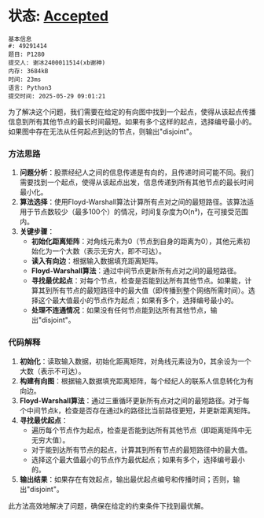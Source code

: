 # 状态: [Accepted](http://dsbpython.openjudge.cn/dspythonbook/solution/49291414/)

```
基本信息
#: 49291414
题目: P1280
提交人: 谢冰2400011514(xb谢神)
内存: 3684kB
时间: 23ms
语言: Python3
提交时间: 2025-05-29 09:01:21
```

为了解决这个问题，我们需要在给定的有向图中找到一个起点，使得从该起点传播信息到所有其他节点的最长时间最短。如果有多个这样的起点，选择编号最小的。如果图中存在无法从任何起点到达的节点，则输出"disjoint"。

### 方法思路
1. **问题分析**：股票经纪人之间的信息传递是有向的，且传递时间可能不同。我们需要找到一个起点，使得从该起点出发，信息传递到所有其他节点的最长时间最小化。
2. **算法选择**：使用Floyd-Warshall算法计算所有点对之间的最短路径。该算法适用于节点数较少（最多100个）的情况，时间复杂度为O(n³)，在可接受范围内。
3. **关键步骤**：
   - **初始化距离矩阵**：对角线元素为0（节点到自身的距离为0），其他元素初始化为一个大数（表示无穷大，即不可达）。
   - **读入有向边**：根据输入数据填充距离矩阵。
   - **Floyd-Warshall算法**：通过中间节点更新所有点对之间的最短路径。
   - **寻找最优起点**：对每个节点，检查是否能到达所有其他节点。如果能，计算其到所有节点的最短路径中的最大值（即传播到整个网络所需时间）。选择这个最大值最小的节点作为起点；如果有多个，选择编号最小的。
   - **处理不连通情况**：如果没有任何节点能到达所有其他节点，输出"disjoint"。

### 代码解释
1. **初始化**：读取输入数据，初始化距离矩阵，对角线元素设为0，其余设为一个大数（表示不可达）。
2. **构建有向图**：根据输入数据填充距离矩阵，每个经纪人的联系人信息转化为有向边。
3. **Floyd-Warshall算法**：通过三重循环更新所有点对之间的最短路径。对于每个中间节点k，检查是否存在通过k的路径比当前路径更短，并更新距离矩阵。
4. **寻找最优起点**：
   - 遍历每个节点作为起点，检查是否能到达所有其他节点（即距离矩阵中无无穷大值）。
   - 对于能到达所有节点的起点，计算其到所有节点的最短路径中的最大值。
   - 选择这个最大值最小的节点作为最优起点；如果有多个，选择编号最小的。
5. **输出结果**：如果存在有效起点，输出最优起点编号和传播时间；否则，输出"disjoint"。

此方法高效地解决了问题，确保在给定的约束条件下找到最优解。

